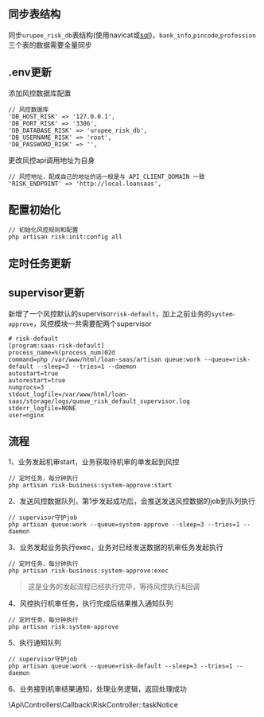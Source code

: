 ## 同步表结构
同步`urupee_risk_db`表结构(使用navicat或[sql](sql/urupee_risk_db.sql))，`bank_info`,`pincode`,`profession`三个表的数据需要全量同步

## .env更新
添加风控数据库配置
```env
// 风控数据库
'DB_HOST_RISK' => '127.0.0.1',
'DB_PORT_RISK' => '3306',
'DB_DATABASE_RISK' => 'urupee_risk_db',
'DB_USERNAME_RISK' => 'root',
'DB_PASSWORD_RISK' => '',
```
更改风控api调用地址为自身
```env
// 风控地址，配成自己的地址的话一般是与 API_CLIENT_DOMAIN 一致
'RISK_ENDPOINT' => 'http://local.loansaas',
```

## 配置初始化
```text
// 初始化风控规则和配置
php artisan risk:init:config all
```

## 定时任务更新

## supervisor更新
新增了一个风控默认的supervisor`risk-default`，加上之前业务的`system-approve`，风控模块一共需要配两个supervisor
```supervisor
# risk-default
[program:saas-risk-default]
process_name=%(process_num)02d
command=php /var/www/html/loan-saas/artisan queue:work --queue=risk-default --sleep=3 --tries=1 --daemon
autostart=true
autorestart=true
numprocs=3
stdout_logfile=/var/www/html/loan-saas/storage/logs/queue_risk_default_supervisor.log
stderr_logfile=NONE
user=nginx
```

## 流程 

1、业务发起机审start，业务获取待机审的单发起到风控

```text
// 定时任务，每分钟执行
php artisan risk-business:system-approve:start
```

2、发送风控数据队列，第1步发起成功后，会推送发送风控数据的job到队列执行

```text
// supervisor守护job
php artisan queue:work --queue=system-approve --sleep=3 --tries=1 --daemon
```

3、业务发起业务执行exec，业务对已经发送数据的机审任务发起执行

```text
// 定时任务，每分钟执行
php artisan risk-business:system-approve:exec
```

> 这是业务的发起流程已经执行完毕，等待风控执行&回调

4、风控执行机审任务，执行完成后结果推入通知队列

```text
// 定时任务，每分钟执行
php artisan risk:system-approve
```

5、执行通知队列

```text
// supervisor守护job
php artisan queue:work --queue=risk-default --sleep=3 --tries=1 --daemon
```

6、业务接到机审结果通知，处理业务逻辑，返回处理成功

\Api\Controllers\Callback\RiskController::taskNotice
